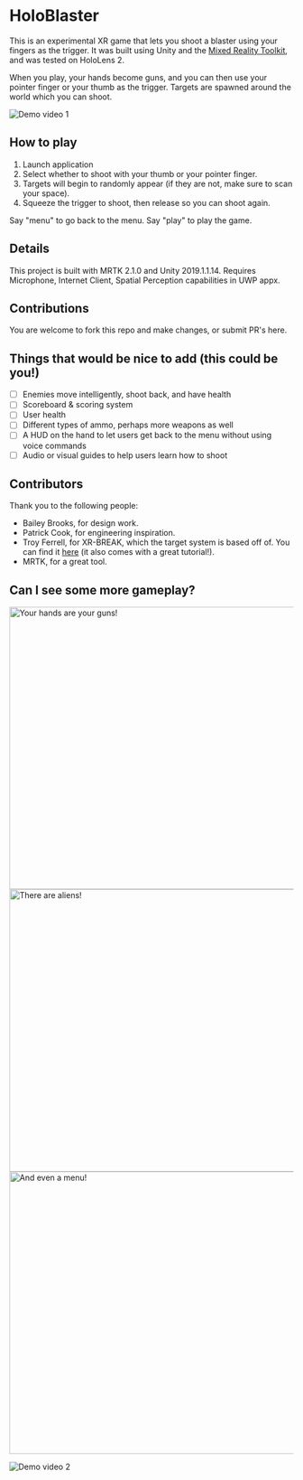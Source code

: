 # HoloBlaster

This is an experimental XR game that lets you shoot a blaster using your fingers as the trigger. It was built using Unity and the [Mixed Reality Toolkit](https://github.com/microsoft/MixedRealityToolkit-Unity), and was tested on HoloLens 2.

When you play, your hands become guns, and you can then use your pointer finger or your thumb as the trigger. Targets are spawned around the world which you can shoot.

![Demo video 1](./Assets/Resources/HoloBlasterTrailer.gif)

## How to play

1. Launch application
1. Select whether to shoot with your thumb or your pointer finger.
1. Targets will begin to randomly appear (if they are not, make sure to scan your space).
1. Squeeze the trigger to shoot, then release so you can shoot again.

Say "menu" to go back to the menu.
Say "play" to play the game.

## Details

This project is built with MRTK 2.1.0 and Unity 2019.1.1.14.
Requires Microphone, Internet Client,  Spatial Perception capabilities in UWP appx.

## Contributions

You are welcome to fork this repo and make changes, or submit PR's here.

## Things that would be nice to add (this could be you!)

- [ ] Enemies move intelligently, shoot back, and have health
- [ ] Scoreboard & scoring system
- [ ] User health
- [ ] Different types of ammo, perhaps more weapons as well
- [ ] A HUD on the hand to let users get back to the menu without using voice commands
- [ ] Audio or visual guides to help users learn how to shoot

## Contributors

Thank you to the following people:

- Bailey Brooks, for design work.
- Patrick Cook, for engineering inspiration.
- Troy Ferrell, for XR-BREAK, which the  target system is based off of. You can find it [here](https://github.com/Troy-Ferrell/XR-BREAK/blob/master/LICENSE) (it also comes with a great tutorial!).
- MRTK, for a great tool.

## Can I see some more gameplay?

<img src="./Assets/Resources/yourhandsareyourguns.png" alt="Your hands are your guns!" width="800" height="500">

<img src="./Assets/Resources/therearealiens.png" alt="There are aliens!" width="800" height="500">

<img src="./Assets/Resources/andevenamenu.png" alt="And even a menu!" width="800" height="500">

![Demo video 2](./Assets/Resources/HoloBlasterDemo.gif)

